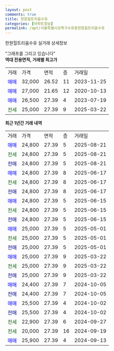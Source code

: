 ```yaml
---
layout: post
comments: true
title: 한원힐트리움수유
categories: [아파트정보]
permalink: /apt/서울특별시강북구수유동한원힐트리움수유
---
```


한원힐트리움수유 실거래 상세정보

<script type="text/javascript">
  google.charts.load('current', {'packages':['line', 'corechart']});
  google.charts.setOnLoadCallback(drawChart);

  function drawChart() {
    var data = new google.visualization.DataTable();
    data.addColumn('date', '거래일');
    data.addColumn('number', "매매");
    data.addColumn('number', "전세");
    data.addColumn('number', "전매");

    data.addRows([[new Date(Date.parse("2025-08-21")), 24800, null, null], [new Date(Date.parse("2025-08-21")), null, 24800, null], [new Date(Date.parse("2025-08-21")), null, null, 24800], [new Date(Date.parse("2025-06-17")), 24800, null, null], [new Date(Date.parse("2025-06-17")), null, 24800, null], [new Date(Date.parse("2025-06-17")), null, null, 24800], [new Date(Date.parse("2025-06-15")), 24800, null, null], [new Date(Date.parse("2025-06-15")), null, 24800, null], [new Date(Date.parse("2025-06-15")), null, null, 24800], [new Date(Date.parse("2025-05-01")), 25000, null, null], [new Date(Date.parse("2025-05-01")), null, 25000, null], [new Date(Date.parse("2025-05-01")), null, null, 25000], [new Date(Date.parse("2025-03-22")), 25000, null, null], [new Date(Date.parse("2025-03-22")), null, 25000, null], [new Date(Date.parse("2025-03-22")), null, null, 25000], [new Date(Date.parse("2024-10-05")), 24400, null, null], [new Date(Date.parse("2024-10-05")), null, null, 24400], [new Date(Date.parse("2024-10-02")), 25500, null, null], [new Date(Date.parse("2024-10-02")), null, null, 25500], [new Date(Date.parse("2024-09-27")), null, 22900, null], [new Date(Date.parse("2024-09-19")), null, 20000, null], [new Date(Date.parse("2024-09-13")), 25900, null, null]]);

    var options = {
      hAxis: {
        format: 'yyyy/MM/dd'
      },    
      lineWidth: 0,
      pointsVisible: true,    
      title: '최근 1년간 유형별 실거래가 분포',
      legend: { position: 'bottom' }
    };

    var formatter = new google.visualization.NumberFormat({pattern:'###,###'} );
    formatter.format(data, 1);
    formatter.format(data, 2);
    
    setTimeout(function() {
        var chart = new google.visualization.LineChart(document.getElementById('columnchart_material'));
        chart.draw(data, (options));
        document.getElementById('loading').style.display = 'none';
    }, 200);
  }
</script>


<div id="loading" style="z-index:20; display: block; margin-left: 0px">"그래프를 그리고 있습니다"</div>
<div id="columnchart_material" style="width: 95%; margin-left: 0px; display: block"></div>
<!-- contents start -->
<b>역대 전용면적, 거래별 최고가</b>
<table class="sortable">
    <tr>
      <td>거래</td>
      <td>가격</td>
      <td>면적</td>
      <td>층</td>
      <td>거래일</td>
    </tr>
        <tr>
          <td><a style="color: blue">매매</a></td>
          <td>32,000</td>
          <td>26.52</td>
          <td>11</td>
          <td>2023-11-25</td>
        </tr>            <tr>
          <td><a style="color: blue">매매</a></td>
          <td>27,000</td>
          <td>21.65</td>
          <td>12</td>
          <td>2020-10-13</td>
        </tr>            <tr>
          <td><a style="color: blue">매매</a></td>
          <td>26,500</td>
          <td>27.39</td>
          <td>4</td>
          <td>2023-07-19</td>
        </tr>        
        <tr>
              <td><a style="color: darkgreen">전세</a></td>
              <td>25,000</td>
              <td>27.39</td>
              <td>9</td>
              <td>2025-03-22</td>
            </tr>        
    
</table>

<b>최근 1년간 거래 내역</b>

<table class="sortable">
    <tr>
      <td>거래</td>
      <td>가격</td>
      <td>면적</td>
      <td>층</td>
      <td>거래일</td>
    </tr>
    <tr>
      <td><a style="color: blue">매매</a></td>
      <td>24,800</td>
      <td>27.39</td>
      <td>5</td>
      <td>2025-08-21</td>
    </tr>          <tr>
      <td><a style="color: darkgreen">전세</a></td>
      <td>24,800</td>
      <td>27.39</td>
      <td>5</td>
      <td>2025-08-21</td>
    </tr>          <tr>
      <td><a style="color: darkblue">전매</a></td>
      <td>24,800</td>
      <td>27.39</td>
      <td>5</td>
      <td>2025-08-21</td>
    </tr>          <tr>
      <td><a style="color: blue">매매</a></td>
      <td>24,800</td>
      <td>27.39</td>
      <td>8</td>
      <td>2025-06-17</td>
    </tr>          <tr>
      <td><a style="color: darkgreen">전세</a></td>
      <td>24,800</td>
      <td>27.39</td>
      <td>8</td>
      <td>2025-06-17</td>
    </tr>          <tr>
      <td><a style="color: darkblue">전매</a></td>
      <td>24,800</td>
      <td>27.39</td>
      <td>8</td>
      <td>2025-06-17</td>
    </tr>          <tr>
      <td><a style="color: blue">매매</a></td>
      <td>24,800</td>
      <td>27.39</td>
      <td>5</td>
      <td>2025-06-15</td>
    </tr>          <tr>
      <td><a style="color: darkgreen">전세</a></td>
      <td>24,800</td>
      <td>27.39</td>
      <td>5</td>
      <td>2025-06-15</td>
    </tr>          <tr>
      <td><a style="color: darkblue">전매</a></td>
      <td>24,800</td>
      <td>27.39</td>
      <td>5</td>
      <td>2025-06-15</td>
    </tr>          <tr>
      <td><a style="color: blue">매매</a></td>
      <td>25,000</td>
      <td>27.39</td>
      <td>5</td>
      <td>2025-05-01</td>
    </tr>          <tr>
      <td><a style="color: darkgreen">전세</a></td>
      <td>25,000</td>
      <td>27.39</td>
      <td>5</td>
      <td>2025-05-01</td>
    </tr>          <tr>
      <td><a style="color: darkblue">전매</a></td>
      <td>25,000</td>
      <td>27.39</td>
      <td>5</td>
      <td>2025-05-01</td>
    </tr>          <tr>
      <td><a style="color: blue">매매</a></td>
      <td>25,000</td>
      <td>27.39</td>
      <td>9</td>
      <td>2025-03-22</td>
    </tr>          <tr>
      <td><a style="color: darkgreen">전세</a></td>
      <td>25,000</td>
      <td>27.39</td>
      <td>9</td>
      <td>2025-03-22</td>
    </tr>          <tr>
      <td><a style="color: darkblue">전매</a></td>
      <td>25,000</td>
      <td>27.39</td>
      <td>9</td>
      <td>2025-03-22</td>
    </tr>          <tr>
      <td><a style="color: blue">매매</a></td>
      <td>24,400</td>
      <td>27.39</td>
      <td>7</td>
      <td>2024-10-05</td>
    </tr>          <tr>
      <td><a style="color: darkblue">전매</a></td>
      <td>24,400</td>
      <td>27.39</td>
      <td>7</td>
      <td>2024-10-05</td>
    </tr>          <tr>
      <td><a style="color: blue">매매</a></td>
      <td>25,500</td>
      <td>27.39</td>
      <td>4</td>
      <td>2024-10-02</td>
    </tr>          <tr>
      <td><a style="color: darkblue">전매</a></td>
      <td>25,500</td>
      <td>27.39</td>
      <td>4</td>
      <td>2024-10-02</td>
    </tr>          <tr>
      <td><a style="color: darkgreen">전세</a></td>
      <td>22,900</td>
      <td>27.39</td>
      <td>6</td>
      <td>2024-09-27</td>
    </tr>          <tr>
      <td><a style="color: darkgreen">전세</a></td>
      <td>20,000</td>
      <td>27.39</td>
      <td>16</td>
      <td>2024-09-19</td>
    </tr>          <tr>
      <td><a style="color: blue">매매</a></td>
      <td>25,900</td>
      <td>27.39</td>
      <td>4</td>
      <td>2024-09-13</td>
    </tr>      </table>
<!-- contents end -->    

